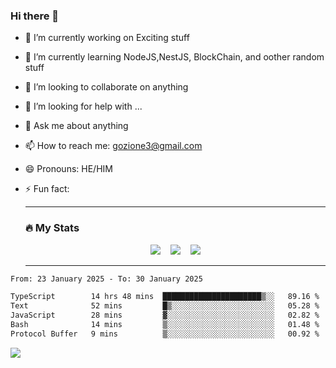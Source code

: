 ### Hi there 👋

<!--
**charlieScript/charlieScript** is a ✨ _special_ ✨ repository because its `README.md` (this file) appears on your GitHub profile.

Here are some ideas to get you started: -->

- 🔭 I’m currently working on Exciting stuff
- 🌱 I’m currently learning NodeJS,NestJS, BlockChain, and oother random stuff
- 👯 I’m looking to collaborate on anything
- 🤔 I’m looking for help with ...
- 💬 Ask me about anything
- 📫 How to reach me: gozione3@gmail.com
- 😄 Pronouns: HE/HIM
- ⚡ Fun fact:


  ---

  ### :fire: My Stats

  <div id="stats" align="center">
  <img src="http://github-readme-streak-stats.herokuapp.com?user=charlieScript&theme=dark&date_format=M%20j%5B%2C%20Y%5D" />&nbsp;&nbsp;&nbsp;
  <img src="https://github-readme-stats.vercel.app/api/top-langs/?username=charlieScript&layout=compact&theme=vision-friendly-dark"/>&nbsp;&nbsp;&nbsp;
  <img src="https://github-readme-stats.vercel.app/api?username=charlieScript&show_icons=true&theme=radical"/>
  </div>

  ---



<!--START_SECTION:waka-->

```txt
From: 23 January 2025 - To: 30 January 2025

TypeScript        14 hrs 48 mins  ██████████████████████▒░░   89.16 %
Text              52 mins         █▒░░░░░░░░░░░░░░░░░░░░░░░   05.28 %
JavaScript        28 mins         ▓░░░░░░░░░░░░░░░░░░░░░░░░   02.82 %
Bash              14 mins         ▒░░░░░░░░░░░░░░░░░░░░░░░░   01.48 %
Protocol Buffer   9 mins          ▒░░░░░░░░░░░░░░░░░░░░░░░░   00.92 %
```

<!--END_SECTION:waka-->
![](https://komarev.com/ghpvc/?username=charlieScript)
